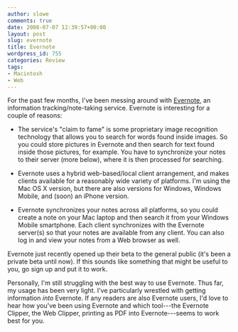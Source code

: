 ```yaml
---
author: slowe
comments: true
date: 2008-07-07 12:39:57+00:00
layout: post
slug: evernote
title: Evernote
wordpress_id: 755
categories: Review
tags:
- Macintosh
- Web
---
```


For the past few months, I've been messing around with [Evernote](http://www.evernote.com/), an information tracking/note-taking service. Evernote is interesting for a couple of reasons:

* The service's "claim to fame" is some proprietary image recognition technology that allows you to search for words found inside images. So you could store pictures in Evernote and then search for text found inside those pictures, for example. You have to synchronize your notes to their server (more below), where it is then processed for searching.

* Evernote uses a hybrid web-based/local client arrangement, and makes clients available for a reasonably wide variety of platforms. I'm using the Mac OS X version, but there are also versions for Windows, Windows Mobile, and (soon) an iPhone version.

* Evernote synchronizes your notes across all platforms, so you could create a note on your Mac laptop and then search it from your Windows Mobile smartphone. Each client synchronizes with the Evernote server(s) so that your notes are available from any client. You can also log in and view your notes from a Web browser as well.

Evernote just recently opened up their beta to the general public (it's been a private beta until now). If this sounds like something that might be useful to you, go sign up and put it to work.

Personally, I'm still struggling with the best way to use Evernote. Thus far, my usage has been very light. I've particularly wrestled with getting information _into_ Evernote. If any readers are also Evernote users, I'd love to hear how you've been using Evernote and which tool---the Evernote Clipper, the Web Clipper, printing as PDF into Evernote---seems to work best for you.
